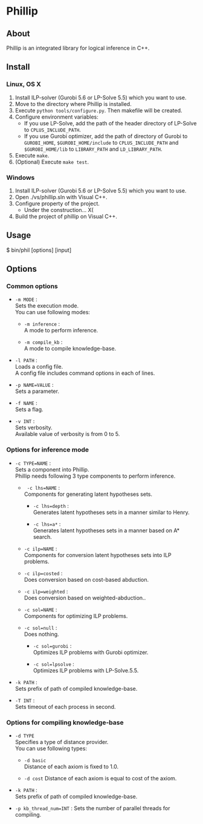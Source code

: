 Phillip
====


About
----
Phillip is an integrated library for logical inference in C++.


Install
----

### Linux, OS X

1. Install ILP-solver (Gurobi 5.6 or LP-Solve 5.5) which you want to use.
2. Move to the directory where Phillip is installed.
2. Execute `python tools/configure.py`. Then makefile will be created.
3. Configure environment variables:  
    - If you use LP-Solve, add the path of the header directory of LP-Solve to `CPLUS_INCLUDE_PATH`.
    - If you use Gurobi optimizer, add the path of directory of Gurobi to `GUROBI_HOME`, `$GUROBI_HOME/include` to `CPLUS_INCLUDE_PATH` and `$GUROBI_HOME/lib` to `LIBRARY_PATH` and `LD_LIBRARY_PATH`.
4. Execute `make`.
5. (Optional) Execute `make test`.

### Windows

1. Install ILP-solver (Gurobi 5.6 or LP-Solve 5.5) which you want to use.
2. Open ./vs/phillip.sln with Visual C++.
3. Configure property of the project.  
    - Under the construction... X(
4. Build the project of phillip on Visual C++.


Usage
----
$ bin/phil [options] [input]


Options
----

### Common options

* `-m MODE` :  
    Sets the execution mode.  
    You can use following modes:

    * `-m inference` :  
        A mode to perform inference.

    * `-m compile_kb` :  
        A mode to compile knowledge-base.

* `-l PATH` :  
    Loads a config file.  
    A config file includes command options in each of lines.

* `-p NAME=VALUE` :  
    Sets a parameter.  

* `-f NAME` :  
    Sets a flag.

* `-v INT` :  
    Sets verbosity.  
    Available value of verbosity is from 0 to 5.

### Options for inference mode

* `-c TYPE=NAME` :  
    Sets a component into Phillip.  
    Phillip needs following 3 type components to perform inference.

    * ` -c lhs=NAME` :  
        Components for generating latent hypotheses sets.

        * `-c lhs=depth` :  
            Generates latent hypotheses sets in a manner similar to Henry.

        * `-c lhs=a*` :  
            Generates latent hypotheses sets in a manner based on A* search.

    * `-c ilp=NAME` :  
        Components for conversion latent hypotheses sets into ILP problems.

	* `-c ilp=costed` :  
	    Does conversion based on cost-based abduction.

	* `-c ilp=weighted` :  
	    Does conversion based on weighted-abduction..

    * `-c sol=NAME` :  
        Components for optimizing ILP problems.

	* `-c sol=null` :  
	    Does nothing.

        * `-c sol=gurobi` :  
            Optimizes ILP problems with Gurobi optimizer.

        * `-c sol=lpsolve` :  
            Optimizes ILP problems with LP-Solve.5.5.

* `-k PATH` :  
    Sets prefix of path of compiled knowledge-base.

* `-T INT` :  
    Sets timeout of each process in second.

### Options for compiling knowledge-base

* `-d TYPE`  
    Specifies a type of distance provider.  
    You can use following types:

    * `-d basic`  
        Distance of each axiom is fixed to 1.0.

    * `-d cost`
        Distance of each axiom is equal to cost of the axiom.

* `-k PATH` :  
    Sets prefix of path of compiled knowledge-base.

* `-p kb_thread_num=INT` :
    Sets the number of parallel threads for compiling.
    